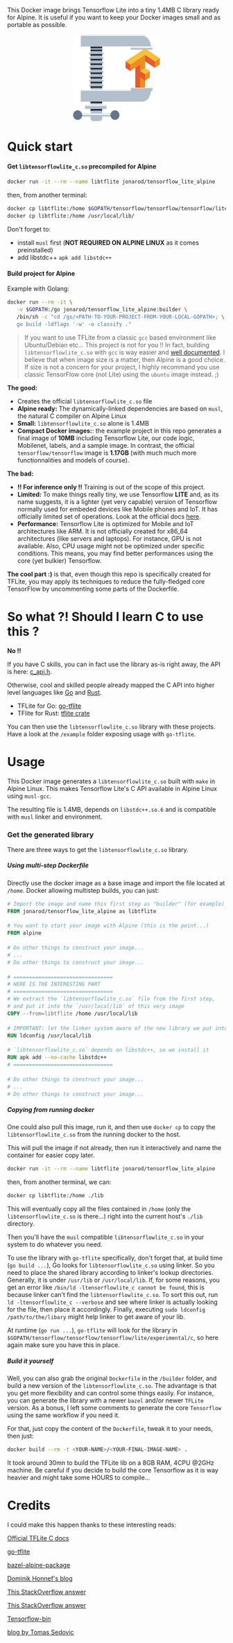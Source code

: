 This Docker image brings Tensorflow Lite into a tiny 1.4MB C library ready for Alpine.
It is useful if you want to keep your Docker images small and as portable as possible.


<p align="center">
    <img src="./assets/tflite_compress.svg" width="200" height="200" alt="TensorFlow Lite compressed" />
</p>


# Quick start

#### Get `libtensorflowlite_c.so` precompiled for Alpine
```bash
docker run -it --rm --name libtflite jonarod/tensorflow_lite_alpine
```
then, from another terminal:

```bash
docker cp libtflite:/home $GOPATH/tensorflow/tensorflow/tensorflow/lite/experimental/c/
docker cp libtflite:/home /usr/local/lib/
```

Don't forget to:
- install `musl` first (**NOT REQUIRED ON ALPINE LINUX** as it comes preinstalled)
- add libstdc++ `apk add libstdc++`

#### Build project for Alpine

Example with Golang:

```bash
docker run --rm -it \
   -v $GOPATH:/go jonarod/tensorflow_lite_alpine:builder \
   /bin/sh -c "cd /go/<PATH-TO-YOUR-PROJECT-FROM-YOUR-LOCAL-GOPATH>; \
   go build -ldflags '-w' -o classify ."
```


> If you want to use TFLite from a classic `gcc` based environment like Ubuntu/Debian etc... This project is not for you !! In fact, building `libtensorflowlite_c.so` with `gcc` is way easier and [well documented](https://stackoverflow.com/questions/55107823/how-to-build-tensorflow-lite-with-c-api-support). I believe that when image size is a matter, then Alpine is a good choice. If size is not a concern for your project, I highly recommand you use classic TensorFlow core (not Lite) using the `ubuntu` image instead. ;)


**The good:**
- Creates the official `libtensorflowlite_c.so` file
- **Alpine ready:** The dynamically-linked dependencies are based on `musl`, the natural C compiler on Alpine Linux
- **Small:** `libtensorflowlite_c.so` alone is 1.4MB
- **Compact Docker images:**: the example project in this repo generates a final image of **10MB** including Tensorflow Lite, our code logic, Mobilenet, labels, and a sample image. In contrast, the official `tensorflow/tensorflow` image is **1.17GB** (with much much more functionnalities and models of course).


**The bad:**
- **!! For inference only !!** Training is out of the scope of this project.
- **Limited:** To make things really tiny, we use Tensorflow **LITE** and, as its name suggests, it is a lighter (yet very capable) version of Tensorflow normally used for embeded devices like Mobile phones and IoT. It has officially limited set of operations. Look at the official docs [here](https://www.tensorflow.org/lite).
- **Performance:** Tensorflow Lite is optimized for Mobile and IoT architectures like ARM. It is not officially created for x86_64 architectures (like servers and laptops). For instance, GPU is not available. Also, CPU usage might not be optimized under specific conditions. This means, you may find better performances using the core (yet bulkier) Tensorflow.

**The cool part :)** is that, even though this repo is specifically created for TFLite, you may apply its techniques to reduce the fully-fledged core TensorFlow by uncommenting some parts of the Dockerfile.


# So what ?! Should I learn C to use this ?

**No !!**

If you have C skills, you can in fact use the library as-is right away, the API is here: [c_api.h](https://github.com/tensorflow/tensorflow/blob/master/tensorflow/c/c_api.h).

Otherwise, cool and skilled people already mapped the C API into higher level languages like [Go](https://golang.org/) and [Rust](https://www.rust-lang.org/).

- TFLite for Go: [go-tflite](https://github.com/mattn/go-tflite)
- TFlite for Rust: [tflite crate](https://crates.io/crates/tflite)

You can then use the `libtensorflowlite_c.so` library with these projects. Have a look at the `/example` folder exposing usage with `go-tflite`.


# Usage

This Docker image generates a `libtensorflowlite_c.so` built with `make` in Alpine Linux. This makes Tensorflow Lite's C API available in Alpine Linux using `musl-gcc`.

The resulting file is 1.4MB, depends on `libstdc++.so.6` and is compatible with `musl` linker and environment.


### Get the generated library

There are three ways to get the `libtensorflowlite_c.so` library.

##### Using multi-step Dockerfile

Directly use the docker image as a base image and import the file located at `/home`. Docker allowing multistep builds, you can just:


```Dockerfile
# Import the image and name this first step as "builder" (for example)
FROM jonarod/tensorflow_lite_alpine as libtflite

# You want to start your image with Alpine (this is the point...)
FROM alpine

# Do other things to construct your image...
# ...
# Do other things to construct your image...

# ================================
# HERE IS THE INTERESTING PART
# ================================
# We extract the `libtensorflowlite_c.so` file from the first step, 
# and put it into the `/usr/local/lib` of this very image
COPY --from=libtflite /home /usr/local/lib

# IMPORTANT: let the linker system aware of the new library we put into /usr/local/lib
RUN ldconfig /usr/local/lib

# `libtensorflowlite_c.so` depends on libstdc++, so we install it
RUN apk add --no-cache libstdc++
# ================================

# Do other things to construct your image...
# ...
# Do other things to construct your image...

```

##### Copying from running docker

One could also pull this image, run it, and then use `docker cp` to copy the `libtensorflowlite_c.so` from the running docker to the host.

This will pull the image if not already, then run it interactively and name the container for easier copy later.

```bash
docker run -it --rm --name libtflite jonarod/tensorflow_lite_alpine
```
then, from another terminal, we can: 

```bash
docker cp libtflite:/home ./lib
```

This will eventually copy all the files contained in `/home` (only the `libtensorflowlite_c.so` is there...) right into the current host's `./lib` directory.

Then you'll have the `musl` compatible `libtensorflowlite_c.so` in your system to do whatever you need.

To use the library with `go-tflite` specifically, don't forget that, at build time (`go build ...`), Go looks for `libtensorflowlite_c.so` using linker. So you need to place the shared library according to linker's lookup directories. Generally, it is under `/usr/lib` or `/usr/local/lib`. If, for some reasons, you get an error like `/bin/ld -ltensorflowlite_c cannot be found`, this is because linker can't find the `libtensorflowlite_c.so`. To sort this out, run `ld -ltensorflowlite_c --verbose` and see where linker is actually looking for the file, then place it accordingly. Finally, executing `sudo ldconfig /path/to/the/libary` might help linker to get aware of your lib.

At runtime (`go run ...`), `go-tflite` will look for the library in `$GOPATH/tensorflow/tensorflow/tensorflow/lite/experimental/c`, so here again make sure you have this in place.


##### Build it yourself

Well, you can also grab the original `Dockerfile` in the `/builder` folder, and build a new version of the `libtensorflowlite_c.so`. The advantage is that you get more flexibility and can control some things easily. For instance, you can generate the library with a newer `bazel` and/or newer `TFLite` version. As a bonus, I left some comments to generate the core `Tensorflow` using the same workflow if you need it.

For that, just copy the content of the `Dockerfile`, tweak it to your needs, then just:

```bash
docker build --rm -t <YOUR-NAME>/<YOUR-FINAL-IMAGE-NAME> .
```

It took around 30mn to build the TFLite lib on a 8GB RAM, 4CPU @2GHz machine.
Be careful if you decide to build the core Tensorflow as it is way heavier and might take some HOURS to compile...


# Credits

I could make this happen thanks to these interesting reads:

[Official TFLite C docs](https://www.tensorflow.org/lite)

[go-tflite](https://github.com/mattn/go-tflite)

[bazel-alpine-package](https://github.com/davido/bazel-alpine-package)

[Dominik Honnef's blog](https://dominik.honnef.co/posts/2015/06/go-musl/)

[This StackOverflow answer](https://stackoverflow.com/questions/55125977/how-to-build-tensorflow-lite-as-a-static-library-and-link-to-it-from-a-separate/55144057#55144057)

[This StackOverflow answer](https://stackoverflow.com/questions/55107823/how-to-build-tensorflow-lite-with-c-api-support)

[Tensorflow-bin](https://github.com/PINTO0309/Tensorflow-bin)

[blog by Tomas Sedovic](https://aimlesslygoingforward.com/blog/2014/01/19/bundling-shared-libraries-on-linux/)